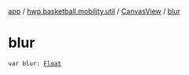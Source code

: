 [app](../../index.md) / [hwp.basketball.mobility.util](../index.md) / [CanvasView](index.md) / [blur](.)

# blur

`var blur: `[`Float`](https://kotlinlang.org/api/latest/jvm/stdlib/kotlin/-float/index.html)